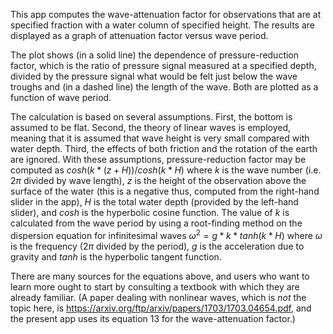 This app computes the wave-attenuation factor for observations that are at
specified fraction with a water column of specified height. The results are
displayed as a graph of attenuation factor versus wave period.

The plot shows (in a solid line) the dependence of pressure-reduction factor,
which is the ratio of pressure signal measured at a specified depth, divided by
the pressure signal what would be felt just below the wave troughs and (in a
dashed line) the length of the wave. Both are plotted as a function of wave
period.

The calculation is based on several assumptions. First, the bottom is assumed
to be flat.  Second, the theory of linear waves is employed, meaning that it is
assumed that wave height is very small compared with water depth. Third, the
effects of both friction and the rotation of the earth are ignored.  With these
assumptions, pressure-reduction factor may be computed as
$cosh(k*(z+H))/cosh(k*H)$ where $k$ is the wave number (i.e. $2\pi$ divided by
wave length), $z$ is the height of the observation above the surface of the
water (this is a negative thus, computed from the right-hand slider in the
app), $H$ is the total water depth (provided by the left-hand slider), and
$cosh$ is the hyperbolic cosine function. The value of $k$ is calculated from
the wave period by using a root-finding method on the dispersion equation for
infinitesimal waves $\omega^2 = g*k*tanh(k*H)$ where $\omega$ is the frequency
($2\pi$ divided by the period), $g$ is the acceleration due to gravity and
$tanh$ is the hyperbolic tangent function.

There are many sources for the equations above, and users who want to learn
more ought to start by consulting a textbook with which they are already
familiar.  (A paper dealing with nonlinear waves, which is *not* the topic
here, is https://arxiv.org/ftp/arxiv/papers/1703/1703.04654.pdf, and the
present app uses its equation 13 for the wave-attenuation factor.)

